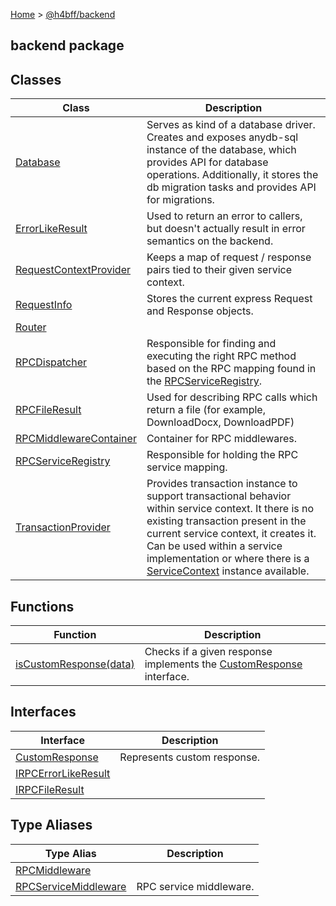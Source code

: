 [Home](/) &gt; [@h4bff/backend](backend.md)

## backend package

## Classes

|  Class | Description |
|  --- | --- |
|  [Database](backend/Database.md) | Serves as kind of a database driver. Creates and exposes anydb-sql instance of the database, which provides API for database operations. Additionally, it stores the db migration tasks and provides API for migrations. |
|  [ErrorLikeResult](backend/ErrorLikeResult.md) | Used to return an error to callers, but doesn't actually result in error semantics on the backend. |
|  [RequestContextProvider](backend/RequestContextProvider.md) | Keeps a map of request / response pairs tied to their given service context. |
|  [RequestInfo](backend/RequestInfo.md) | Stores the current express Request and Response objects. |
|  [Router](backend/Router.md) |  |
|  [RPCDispatcher](backend/RPCDispatcher.md) | Responsible for finding and executing the right RPC method based on the RPC mapping found in the [RPCServiceRegistry](backend/RPCServiceRegistry.md)<!-- -->. |
|  [RPCFileResult](backend/RPCFileResult.md) | Used for describing RPC calls which return a file (for example, DownloadDocx, DownloadPDF) |
|  [RPCMiddlewareContainer](backend/RPCMiddlewareContainer.md) | Container for RPC middlewares. |
|  [RPCServiceRegistry](backend/RPCServiceRegistry.md) | Responsible for holding the RPC service mapping. |
|  [TransactionProvider](backend/TransactionProvider.md) | Provides transaction instance to support transactional behavior within service context. It there is no existing transaction present in the current service context, it creates it. Can be used within a service implementation or where there is a [ServiceContext](core/ServiceContext.md) instance available. |

## Functions

|  Function | Description |
|  --- | --- |
|  [isCustomResponse(data)](backend/isCustomResponse.md) | Checks if a given response implements the [CustomResponse](backend/CustomResponse.md) interface. |

## Interfaces

|  Interface | Description |
|  --- | --- |
|  [CustomResponse](backend/CustomResponse.md) | Represents custom response. |
|  [IRPCErrorLikeResult](backend/IRPCErrorLikeResult.md) |  |
|  [IRPCFileResult](backend/IRPCFileResult.md) |  |

## Type Aliases

|  Type Alias | Description |
|  --- | --- |
|  [RPCMiddleware](backend/RPCMiddleware.md) |  |
|  [RPCServiceMiddleware](backend/RPCServiceMiddleware.md) | RPC service middleware. |

